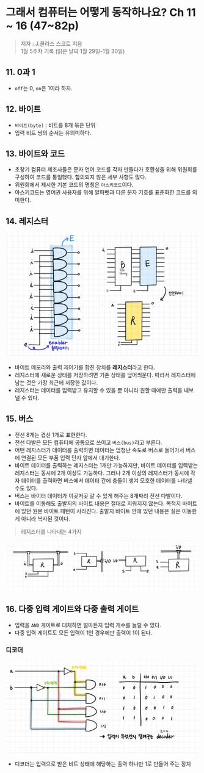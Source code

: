 # 그래서 컴퓨터는 어떻게 동작하나요? Ch 11 ~ 16 (47~82p)
> 저자 : J.클라스 스코트 지음 <br>
> 1월 5주차 기록 (읽은 날짜 1월 29일-1월 30일)

## 11. 0과 1

- `off`는 0, `on`은 1이라 하자.

## 12. 바이트

- `바이트(byte)` : 비트를 8개 묶은 단위
- 입력 비트 쌍의 순서는 유의미하다.

## 13. 바이트와 코드

- 초창기 컴퓨터 제조사들은 문자 언어 코드를 각자 만들다가 호환성을 위해 위원회를 구성하여 코드를 통일했다. 합의되지 않은 세부 사항도 많다.
- 위원회에서 제시한 기본 코드의 명칭은 `아스키코드`이다.
- 아스키코드는 영어권 사용자를 위해 알파벳과 다른 문자 기호를 표준화한 코드를 의미한다.

## 14. 레지스터

<img src='./img/ch14-1.jpeg'>

- 바이트 메모리와 출력 제어기를 합친 장치를 **레지스터**라고 한다.
- 레지스터에 새로운 상태를 저장하려면 기존 상태를 덮어씌운다. 따라서 레지스터에 남는 것은 가장 최근에 저장한 값이다.
- 레지스터는 데이터를 입력받고 유지할 수 있을 뿐 아니라 원할 때에만 출력을 내보낼 수 있다.

## 15. 버스

- 전선 8개는 겹선 1개로 표현한다.
- 전선 다발은 모든 컴퓨터에 공통으로 쓰이고 `버스(bus)`라고 부른다.
- 어떤 레지스터가 데이터를 출력하면 데이터는 엄청난 속도로 버스로 들어가서 버스에 연결된 모든 부품 입력 단자 앞에서 대기한다.
- 바이트 데이터를 출력하는 레지스터는 1개만 가능하지만, 바이트 데이터를 입력받는 레지스터는 동시에 2개 이상도 가능하다. 그러나 2개 이상의 레지스터가 동시에 각자 데이터를 출력하면 버스에서 데이터 간에 충돌이 생겨 모호한 데이터를 나타낼 수도 있다.
- 버스는 바이터 데이터가 이곳저곳 갈 수 있게 해주는 8개짜리 전선 다발이다.
- 바이트를 이동해도 출발지의 바이트 내용은 절대로 지워지지 않는다. 목적지 바이트에 있던 원본 바이트 패턴이 사라진다. 출발지 바이트 안에 있던 내용은 실은 이동한 게 아니라 복사된 것이다.

> 레지스터를 나타내는 4가지

<img src='./img/ch15-1.jpeg'>

## 16. 다중 입력 게이트와 다중 출력 게이트

- 입력을 `AND` 게이트로 대체하면 얼마든지 입력 개수를 늘릴 수 있다.
- 다중 입력 게이트도 모든 입력이 1인 경우에만 출력이 1이 된다.

### 디코더

<img src='./img/ch16-1.jpeg'><br>

- 디코더는 입력으로 받은 비트 상태에 해당하는 출력 하나만 1로 만들어 주는 장치